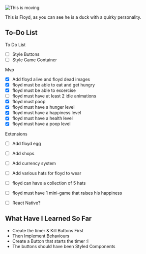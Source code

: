 
![This is moving](.src/images/floyd.gif)

This is Floyd, as you can see he is a duck with a quirky personality. 


## To-Do List
To Do List
- [ ] Style Buttons
- [ ] Style Game Container

Mvp
- [X] Add floyd alive and floyd dead images
- [X] floyd must be able to eat and get hungry 
- [X] floyd must be able to excercise 
- [ ] floyd must have at least 2 idle animations 
- [X] floyd must poop 
- [X] floyd must have a hunger level 
- [X] floyd must have a happiness level
- [X] floyd must have a health level
- [X] floyd must have a poop level

Extensions
- [ ] Add floyd egg
- [ ] Add shops
- [ ] Add currency system
- [ ] Add various hats for floyd to wear
- [ ] floyd can have a collection of 5 hats
- [ ] floyd must have 1 mini-game that raises his happiness
- [ ] React Native?


## What Have I Learned So Far

- Create the timer & Kill Buttons First
- Then Implement Behaviours
- Create a Button that starts the timer :I 
- The buttons should have been Styled Components